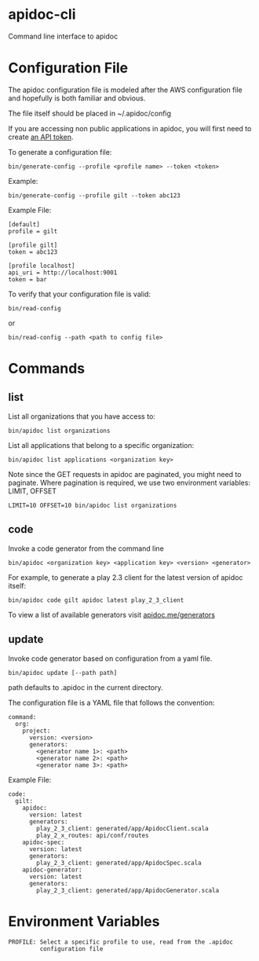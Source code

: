 # apidoc-cli
Command line interface to apidoc

# Configuration File

The apidoc configuration file is modeled after the AWS configuration
file and hopefully is both familiar and obvious.

The file itself should be placed in ~/.apidoc/config

If you are accessing non public applications in apidoc, you will first need to create [an API token](http://www.apidoc.me/tokens/).

To generate a configuration file:

    bin/generate-config --profile <profile name> --token <token>

Example:

    bin/generate-config --profile gilt --token abc123

Example File:

    [default]
    profile = gilt

    [profile gilt]
    token = abc123

    [profile localhost]
    api_uri = http://localhost:9001
    token = bar

To verify that your configuration file is valid:

    bin/read-config

or

    bin/read-config --path <path to config file>

# Commands

## list

List all organizations that you have access to:

    bin/apidoc list organizations

List all applications that belong to a specific organization:

    bin/apidoc list applications <organization key>
    
Note since the GET requests in apidoc are paginated, you might need to
paginate. Where pagination is required, we use two environment
variables: LIMIT, OFFSET

    LIMIT=10 OFFSET=10 bin/apidoc list organizations
    
## code

Invoke a code generator from the command line

    bin/apidoc <organization key> <application key> <version> <generator>
    
For example, to generate a play 2.3 client for the latest version of apidoc itself:

    bin/apidoc code gilt apidoc latest play_2_3_client
    
To view a list of available generators visit [apidoc.me/generators](http://www.apidoc.me/generators)

## update

Invoke code generator based on configuration from a yaml file.

    bin/apidoc update [--path path]
    
path defaults to .apidoc in the current directory.

The configuration file is a YAML file that follows the convention:

    command:
      org:
        project:
          version: <version>
          generators:
            <generator name 1>: <path>
            <generator name 2>: <path>
            <generator name 3>: <path>

Example File:

    code:
      gilt:
        apidoc:
          version: latest
          generators:
            play_2_3_client: generated/app/ApidocClient.scala
            play_2_x_routes: api/conf/routes
        apidoc-spec:
          version: latest
          generators:
            play_2_3_client: generated/app/ApidocSpec.scala
        apidoc-generator:
          version: latest
          generators:
            play_2_3_client: generated/app/ApidocGenerator.scala
    
# Environment Variables

    PROFILE: Select a specific profile to use, read from the .apidoc
             configuration file



